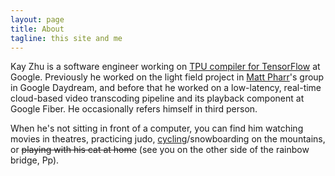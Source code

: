 ```yaml
---
layout: page
title: About
tagline: this site and me
---
```


Kay Zhu is a software engineer working on [TPU compiler for TensorFlow](https://www.tensorflow.org/performance/xla/) at Google. Previously he worked on the light field project in [Matt Pharr](http://pharr.org/matt/)'s group in Google Daydream, and before that he worked on a low-latency, real-time cloud-based video transcoding pipeline and its playback component at Google Fiber. He occasionally refers himself in third person.


When he's not sitting in front of a computer, you can find him watching movies
in theatres, practicing judo, [cycling](https://www.strava.com/athletes/kayzhu)/snowboarding on the mountains, or <del>playing
with his cat at home</del> (see you on the other side of the rainbow bridge, Pp).
